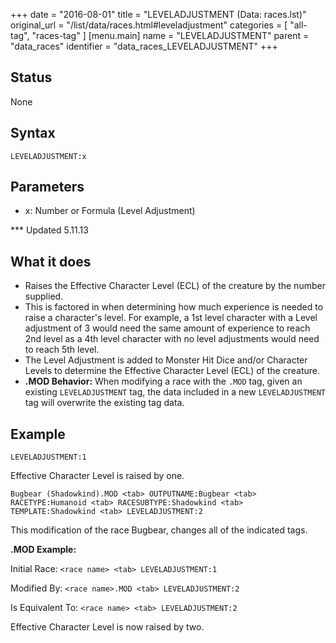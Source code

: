 +++
date = "2016-08-01"
title = "LEVELADJUSTMENT (Data: races.lst)"
original_url = "/list/data/races.html#leveladjustment"
categories = [ "all-tag", "races-tag" ]
[menu.main]
    name = "LEVELADJUSTMENT"
    parent = "data_races"
    identifier = "data_races_LEVELADJUSTMENT"
+++

## Status

None

## Syntax

`LEVELADJUSTMENT:x`

## Parameters

-   x: Number or Formula (Level Adjustment)



<span id="leveladjustment"></span> \*\*\* Updated 5.11.13

What it does
------------

-   Raises the Effective Character Level (ECL) of the creature by the
    number supplied.
-   This is factored in when determining how much experience is needed
    to raise a character's level. For example, a 1st level character
    with a Level adjustment of 3 would need the same amount of
    experience to reach 2nd level as a 4th level character with no level
    adjustments would need to reach 5th level.
-   The Level Adjustment is added to Monster Hit Dice and/or Character
    Levels to determine the Effective Character Level (ECL) of
    the creature.
-   **.MOD Behavior:** When modifying a race with the `.MOD` tag, given
    an existing `LEVELADJUSTMENT` tag, the data included in a new
    `LEVELADJUSTMENT` tag will overwrite the existing tag data.

Example
-------

`LEVELADJUSTMENT:1`

Effective Character Level is raised by one.

`Bugbear (Shadowkind).MOD <tab> OUTPUTNAME:Bugbear <tab> RACETYPE:Humanoid <tab> RACESUBTYPE:Shadowkind <tab> TEMPLATE:Shadowkind <tab> LEVELADJUSTMENT:2`

This modification of the race Bugbear, changes all of the indicated
tags.

**.MOD Example:**

Initial Race: `<race name> <tab> LEVELADJUSTMENT:1`

Modified By: `<race name>.MOD <tab> LEVELADJUSTMENT:2`

Is Equivalent To: `<race name> <tab> LEVELADJUSTMENT:2`

Effective Character Level is now raised by two.

